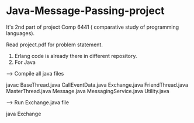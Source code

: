 # Java-Message-Passing-project
It's 2nd part of project Comp 6441 ( comparative study of programming languages). 

Read project.pdf for problem statement.
1) Erlang code is already there in different repository.
2) For Java

--> Compile all java files

javac BaseThread.java CallEventData.java Exchange.java FriendThread.java MasterThread.java Message.java MessagingService.java Utility.java

--> Run Exchange.java file

java Exchange
